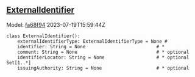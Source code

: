 ## [ExternalIdentifier](https://github.com/spdx/spdx-3-model/blob/main/model/Core/Classes/ExternalIdentifier.md)
Model: [fa68f94](https://github.com/spdx/spdx-3-model/commit/fa68f942ae1a0d0e8f05df6526f147cbe64183ed) 2023-07-19T15:59:44Z
```
class ExternalIdentifier():
    externalIdentifierType: ExternalIdentifierType = None # 
    identifier: String = None                          # * 
    comment: String = None                             # * optional 
    identifierLocator: String = None                   # * optional Set[1..*]
    issuingAuthority: String = None                    # * optional 
```
